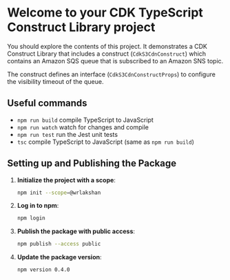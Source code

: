 # Welcome to your CDK TypeScript Construct Library project

You should explore the contents of this project. It demonstrates a CDK Construct Library that includes a construct (`CdkS3CdnConstruct`) which contains an Amazon SQS queue that is subscribed to an Amazon SNS topic.

The construct defines an interface (`CdkS3CdnConstructProps`) to configure the visibility timeout of the queue.

## Useful commands

* `npm run build`   compile TypeScript to JavaScript
* `npm run watch`   watch for changes and compile
* `npm run test`    run the Jest unit tests
* `tsc`             compile TypeScript to JavaScript (same as `npm run build`)

## Setting up and Publishing the Package

1. **Initialize the project with a scope**:
   ```sh
   npm init --scope=@wrlakshan
   ```

2. **Log in to npm**:
   ```sh
   npm login
   ```

3. **Publish the package with public access**:
   ```sh
   npm publish --access public
   ```

4. **Update the package version**:
   ```sh
   npm version 0.4.0
   ```

